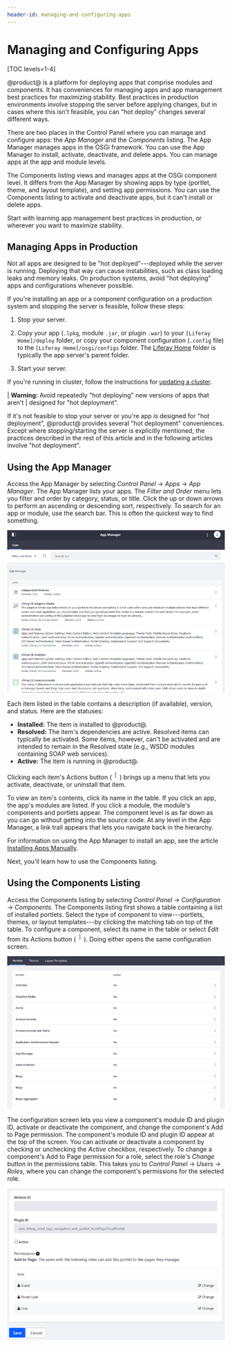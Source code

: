 ```yaml
---
header-id: managing-and-configuring-apps
---
```


# Managing and Configuring Apps

[TOC levels=1-4]

@product@ is a platform for deploying apps that comprise modules and components.
It has conveniences for managing apps and app management best practices for
maximizing stability. Best practices in production environments involve stopping
the server before applying changes, but in cases where this isn't feasible, you
can "hot deploy" changes several different ways.

There are two places in the Control Panel where you can manage and configure
apps: the *App Manager* and the *Components* listing. The App Manager manages
apps in the OSGi framework. You can use the App Manager to install, activate,
deactivate, and delete apps. You can manage apps at the app and module levels. 

The Components listing views and manages apps at the OSGi component level. It
differs from the App Manager by showing apps by type (portlet, theme, and layout
template), and setting app permissions. You can use the Components listing to
activate and deactivate apps, but it can't install or delete apps.

Start with learning app management best practices in production, or wherever you
want to maximize stability. 

## Managing Apps in Production

Not all apps are designed to be "hot deployed"---deployed while the server is
running. Deploying that way can cause instabilities, such as class loading leaks
and memory leaks. On production systems, avoid "hot deploying" apps and
configurations whenever possible.

If you're installing an app or a component configuration on a production system
and stopping the server is feasible, follow these steps: 

1.  Stop your server.

2.  Copy your app (`.lpkg`, module `.jar`, or plugin `.war`) to your `[Liferay 
    Home]/deploy` folder, or copy your component configuration (`.config` file)
    to the `[Liferay Home]/osgi/configs` folder. The [Liferay
    Home](/docs/7-2/deploy/-/knowledge_base/d/liferay-home) folder is typically
    the app server's parent folder. 

3.  Start your server. 

If you're running in cluster, follow the instructions for
[updating a cluster](/docs/7-2/deploy/-/knowledge_base/d/updating-a-cluster).

| **Warning:** Avoid repeatedly "hot deploying" new versions of apps that aren't
| designed for "hot deployment".

If it's not feasible to stop your server or you're app *is* designed for "hot
deployment", @product@ provides several "hot deployment" conveniences. Except
where stopping/starting the server is explicitly mentioned, the practices
described in the rest of this article and in the following articles involve "hot
deployment". 

## Using the App Manager

Access the App Manager by selecting *Control Panel* &rarr; *Apps* &rarr; *App
Manager*. The App Manager lists your apps. The *Filter and Order* menu lets you
filter and order by category, status, or title. Click the up or down arrows to
perform an ascending or descending sort, respectively. To search for an app or
module, use the search bar. This is often the quickest way to find something. 

![Figure 1: The App Manager lets you manage the apps installed in your @product@ instance.](../../images/app-manager.png)

Each item listed in the table contains a description (if available), version, 
and status. Here are the statuses:

-   **Installed:** The item is installed to @product@. 
-   **Resolved:** The item's dependencies are active. Resolved items can 
    typically be activated. Some items, however, can't be  activated and are
    intended to remain in the Resolved state (e.g., WSDD  modules containing
    SOAP web services). 
-   **Active:** The item is running in @product@. 

Clicking each item's Actions button
(![Actions](../../images/icon-actions.png)) brings up a menu that lets you
activate, deactivate, or uninstall that item. 

To view an item's contents, click its name in the table. If you click an app,
the app's modules are listed. If you click a module, the module's components and
portlets appear. The component level is as far down as you can go without
getting into the source code. At any level in the App Manager, a link trail
appears that lets you navigate back in the hierarchy. 

For information on using the App Manager to install an app, see the article 
[Installing Apps Manually](/docs/7-2/user/-/knowledge_base/u/installing-apps-manually). 

Next, you'll learn how to use the Components listing. 

## Using the Components Listing

Access the Components listing by selecting *Control Panel* &rarr;
*Configuration* &rarr; *Components*. The Components listing first shows a table
containing a list of installed portlets. Select the type of component to
view---portlets, themes, or layout templates---by clicking the matching tab on
top of the table. To configure a component, select its name in the table or
select *Edit* from its Actions button
(![Actions](../../images/icon-actions.png)). Doing either opens the same
configuration screen. 

![Figure 2: The Components listing lets you manage the portlets, themes, and layout templates installed in your @product@ instance.](../../images/components-list.png)

The configuration screen lets you view a component's module ID and plugin ID,
activate or deactivate the component, and change the component's Add to Page
permission. The component's module ID and plugin ID appear at the top of the
screen. You can activate or deactivate a component by checking or unchecking the
*Active* checkbox, respectively. To change a component's Add to Page permission
for a role, select the role's *Change* button in the permissions table. This
takes you to *Control Panel* &rarr; *Users* &rarr; *Roles*, where you can change
the component's permissions for the selected role. 

![Figure 3: You can activate or deactivate a component, and change its permissions.](../../images/components-configuration.png)
